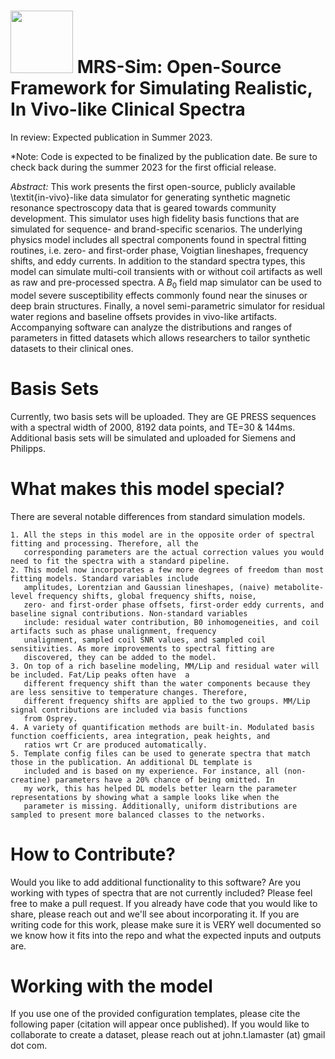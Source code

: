 # <img src="https://github.com/JohnLaMaster/MRS-Sim/assets/7785925/c9563f8a-0034-4edd-bf20-551dbe86c1ac" width="100"> MRS-Sim: Open-Source Framework for Simulating Realistic, In Vivo-like Clinical Spectra
In review: Expected publication in Summer 2023.

*Note: Code is expected to be finalized by the publication date. Be sure to check back during the summer 2023 for the first official release.

_Abstract:_ This work presents the first open-source, publicly available \textit{in-vivo}-like data simulator for generating synthetic magnetic resonance spectroscopy data that is geared towards community development. This simulator uses high fidelity basis functions that are simulated for sequence- and brand-specific scenarios. The underlying physics model includes all spectral components found in spectral fitting routines, i.e. zero- and first-order phase, Voigtian lineshapes, frequency shifts, and eddy currents. In addition to the standard spectra types, this model can simulate multi-coil transients with or without coil artifacts as well as raw and pre-processed spectra. A $B_0$ field map simulator can be used to model severe susceptibility effects commonly found near the sinuses or deep brain structures. Finally, a novel semi-parametric simulator for residual water regions and baseline offsets provides in vivo-like artifacts. Accompanying software can analyze the distributions and ranges of parameters in fitted datasets which allows researchers to tailor synthetic datasets to their clinical ones.

# Basis Sets
Currently, two basis sets will be uploaded. They are GE PRESS sequences with a spectral width of 2000, 8192 data points, and TE=30 & 144ms. Additional basis sets will be simulated and uploaded for Siemens and Philipps.

# What makes this model special?
There are several notable differences from standard simulation models. 

    1. All the steps in this model are in the opposite order of spectral fitting and processing. Therefore, all the  
       corresponding parameters are the actual correction values you would need to fit the spectra with a standard pipeline.
    2. This model now incorporates a few more degrees of freedom than most fitting models. Standard variables include 
       amplitudes, Lorentzian and Gaussian lineshapes, (naive) metabolite-level frequency shifts, global frequency shifts, noise,
       zero- and first-order phase offsets, first-order eddy currents, and baseline signal contributions. Non-standard variables 
       include: residual water contribution, B0 inhomogeneities, and coil artifacts such as phase unalignment, frequency 
       unalignment, sampled coil SNR values, and sampled coil sensitivities. As more improvements to spectral fitting are 
       discovered, they can be added to the model.
    3. On top of a rich baseline modeling, MM/Lip and residual water will be included. Fat/Lip peaks often have  a
       different frequency shift than the water components because they are less sensitive to temperature changes. Therefore, 
       different frequency shifts are applied to the two groups. MM/Lip signal contributions are included via basis functions
       from Osprey.
    4. A variety of quantification methods are built-in. Modulated basis function coefficients, area integration, peak heights, and  
       ratios wrt Cr are produced automatically.      
    5. Template config files can be used to generate spectra that match those in the publication. An additional DL template is
       included and is based on my experience. For instance, all (non-creatine) parameters have a 20% chance of being omitted. In
       my work, this has helped DL models better learn the parameter representations by showing what a sample looks like when the 
       parameter is missing. Additionally, uniform distributions are sampled to present more balanced classes to the networks.

# How to Contribute?
Would you like to add additional functionality to this software? Are you working with types of spectra that are not currently included? Please feel free to make a pull request. If you already have code that you would like to share, please reach out and we'll see about incorporating it. If you are writing code for this work, please make sure it is VERY well documented so we know how it fits into the repo and what the expected inputs and outputs are.

# Working with the model
If you use one of the provided configuration templates, please cite the following paper (citation will appear once published). If you would like to collaborate to create a dataset, please reach out at john.t.lamaster (at) gmail dot com.


